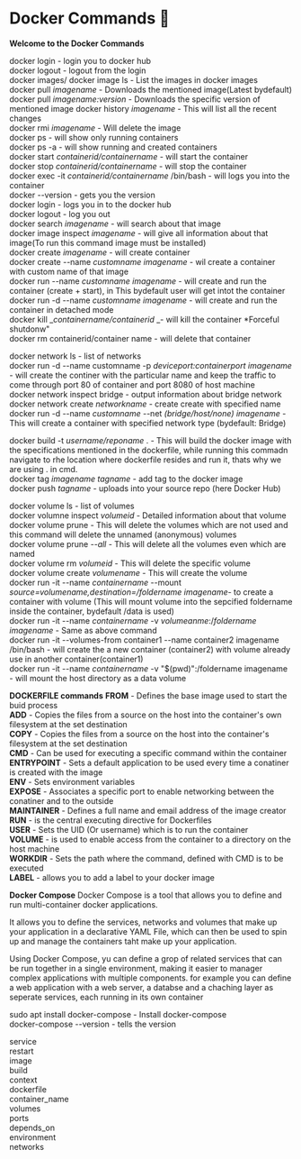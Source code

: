 # Docker Commands 🐋
**Welcome to the Docker Commands**  


docker login - login you to docker hub  
docker logout - logout from the login   
docker images/ docker image ls - List the images in docker images  
docker pull _imagename_ - Downloads the mentioned image(Latest bydefault)  
docker pull _imagename:version_ - Downloads the specific version of mentioned image 
docker history _imagename_ - This will list all the recent changes  
docker rmi _imagename_ - Will delete the image  
docker ps - will show only running containers  
docker ps -a - will show running and created containers  
docker start _containerid/containername_ - will start the container  
docker stop _containerid/containername_ - will stop the container  
docker exec -it _containerid/containername_ /bin/bash - will logs you into the container  
docker --version - gets you the version  
docker login - logs you in to the docker hub  
docker logout - log you out  
docker search _imagename_ - will search about that image  
docker image inspect _imagename_ - will give all information about that image(To run this command image must be installed)  
docker create _imagename_ - will create container  
docker create --name _customname_ _imagename_ - wil create a container with custom name of that image  
docker run --name _customname_ _imagename_ - will create and run the container (create + start), in This bydefault user will get intot the container  
docker run -d --name _customname_ _imagename_ - will create and run the container in detached mode  
docker kill __containername/containerid_ _- will kill the container *Forceful shutdonw"  
docker rm containerid/container name - will delete that container  

docker network ls - list of networks  
docker run -d --name customname -p _deviceport:containerport_ _imagename_ - will create the continer with the particular name and keep the traffic to come through port 80 of container and port 8080 of host machine  
docker network inspect bridge - output information about bridge network  
docker network create _networkname_ -  create create with specified name  
docker run -d --name _customname_ --net _(bridge/host/none)_ _imagename_ - This will create a container with specified network type (bydefault: Bridge)  

docker build -t _username/reponame_ . - This will build the docker image with the specifications mentioned in the dockerfile, while running this commadn navigate to rhe location where dockerfile resides and run it, thats why we are using . in cmd.  
docker tag _imagename_ _tagname_ - add tag to the docker image  
docker push _tagname_ - uploads into your source repo (here Docker Hub)  

docker volume ls - list of volumes  
docker volumne inspect _volumeid_ - Detailed information about that volume  
docker volume prune - This will delete the volumes which are not used and this command will delete the unnamed (anonymous) volumes  
docker volume prune _--all_ - This will delete all the volumes even which are named  
docker volume rm _volumeid_ - This will delete the specific volume  
docker volume create _volumename_ -  This will create the volume  
docker run -it --name _containername_ --mount _source=volumename,destination=/foldername_ _imagename_- to create a container with volume (This will mount volume into the sepcified foldername inside the container, bydefault /data is used)  
docker run -it --name _containername_ -v _volumeanme_:/_foldername_ _imagename_ -  Same as above command  
docker run -it --volumes-from container1 --name container2 imagename /bin/bash - will create the a new container (container2) with volume already use in another container(container1)  
docker run -it --name _containername_ -v "$(pwd)":/foldername imagename - will mount the host directory as a data volume  



**DOCKERFILE commands**
**FROM** - Defines the base image used to start the buid process  
**ADD** - Copies the files from a source on the host into the container's own filesystem at the set destination  
**COPY** - Copies the files from a source on the host into the container's filesystem at the set destination  
**CMD** -  Can be used for executing a specific command within the container  
**ENTRYPOINT** - Sets a default application to be used every time a conatiner is created with the image  
**ENV** -  Sets environment variables  
**EXPOSE** -  Associates a specific port to enable networking between the conatiner and to the outside  
**MAINTAINER** - Defines a full name and email address of the image creator  
**RUN** -  is the central executing directive for Dockerfiles  
**USER** -  Sets the UID (Or username) which is to run the container  
**VOLUME** - is used to enable access from the container to a directory on the host machine  
**WORKDIR** - Sets the path where the command, defined with CMD  is to be executed  
**LABEL** -  allows you to add a label to your docker image


**Docker Compose**
Docker Compose is a tool that allows you to define and run multi-container docker applications.

It allows you to define the services, networks and volumes that make up your application in a declarative YAML File, which can then be used to spin up and manage the containers taht make up your application.  

Using Docker Compose, yu can define a grop of related services that can be run together in a single environment, making it easier to manager complex applications with multiple components. for example you can define a web application with a web server, a databse and a chaching layer as seperate services, each running in its own container  

sudo apt install docker-compose - Install docker-compose  
docker-compose --version - tells the version    

service  
  restart  
  image  
  build  
    context  
    dockerfile  
  container_name  
  volumes  
  ports  
  depends_on  
  environment  
  networks  
  
